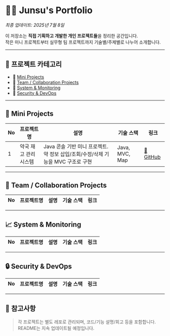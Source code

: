 # 👨‍💻 Junsu's Portfolio

*최종 업데이트: 2025년 7월 8일*

이 저장소는 **직접 기획하고 개발한 개인 프로젝트들**을 정리한 공간입니다.  
작은 미니 프로젝트부터 실무형 팀 프로젝트까지 기술별/주제별로 나누어 소개합니다.

---

## 📌 프로젝트 카테고리

- 🔹 [Mini Projects](#mini-projects)  
- 🔹 [Team / Collaboration Projects](#team--collaboration-projects)  
- 🔹 [System & Monitoring](#system--monitoring)  
- 🔹 [Security & DevOps](#security--devops)  

---

## 🧪 Mini Projects

| No | 프로젝트명 | 설명 | 기술 스택 | 링크 |
|----|------------|------|-----------|------|
| 1 | 약국 재고 관리 시스템 | Java 콘솔 기반 미니 프로젝트. 약 정보 삽입/조회/수정/삭제 기능을 MVC 구조로 구현 | Java, MVC, Map | [🔗 GitHub](https://github.com/GIHYUN-LEE/java-fisa5-pharmacy-stock-project) |

---

## 💼 Team / Collaboration Projects

| No | 프로젝트명 | 설명 | 기술 스택 | 링크 |
|----|------------|------|-----------|------|

---

## 📈 System & Monitoring

| No | 프로젝트명 | 설명 | 기술 스택 | 링크 |
|----|------------|------|-----------|------|

---

## 🔒 Security & DevOps

| No | 프로젝트명 | 설명 | 기술 스택 | 링크 |
|----|------------|------|-----------|------|

---

## 📝 참고사항

> 각 프로젝트는 별도 레포로 관리되며, 코드/기능 설명/회고 등을 포함합니다.  
> README는 지속 업데이트될 예정입니다.
